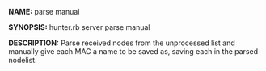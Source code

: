 **NAME:** 
parse manual

**SYNOPSIS:**
hunter.rb server parse manual

**DESCRIPTION:**
Parse received nodes from the unprocessed list and manually give each MAC a name to be saved
as, saving each in the parsed nodelist.
